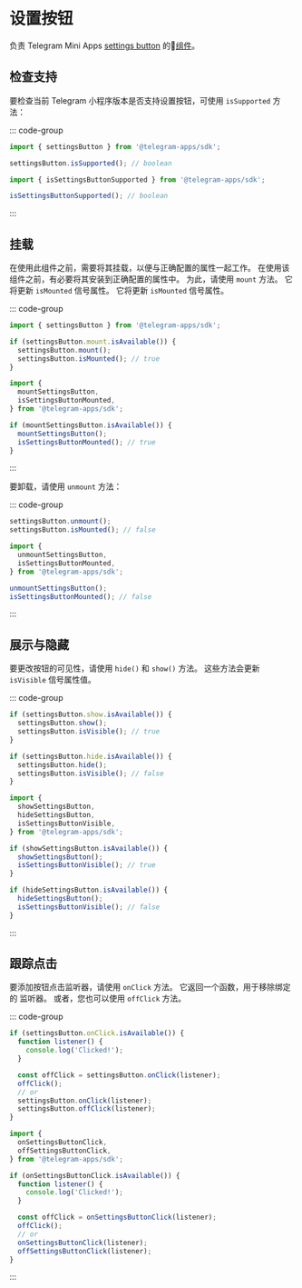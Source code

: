 # 设置按钮

负责 Telegram Mini
Apps [settings button](../../../../platform/settings-button.md) 的💠[组件](../scopes.md)。

## 检查支持

要检查当前 Telegram 小程序版本是否支持设置按钮，可使用
`isSupported` 方法：

::: code-group

```ts [Variable]
import { settingsButton } from '@telegram-apps/sdk';

settingsButton.isSupported(); // boolean
```

```ts [Functions]
import { isSettingsButtonSupported } from '@telegram-apps/sdk';

isSettingsButtonSupported(); // boolean
```

:::

## 挂载

在使用此组件之前，需要将其挂载，以便与正确配置的属性一起工作。
在使用该组件之前，有必要将其安装到正确配置的属性中。
为此，请使用 `mount` 方法。 它将更新 `isMounted` 信号属性。 它将更新 `isMounted` 信号属性。

::: code-group

```ts [Variable]
import { settingsButton } from '@telegram-apps/sdk';

if (settingsButton.mount.isAvailable()) {
  settingsButton.mount();
  settingsButton.isMounted(); // true
}
```

```ts [Functions]
import {
  mountSettingsButton,
  isSettingsButtonMounted,
} from '@telegram-apps/sdk';

if (mountSettingsButton.isAvailable()) {
  mountSettingsButton();
  isSettingsButtonMounted(); // true
}
```

:::

要卸载，请使用 `unmount` 方法：

::: code-group

```ts [Variable]
settingsButton.unmount();
settingsButton.isMounted(); // false
```

```ts [Functions]
import { 
  unmountSettingsButton,
  isSettingsButtonMounted,
} from '@telegram-apps/sdk';

unmountSettingsButton();
isSettingsButtonMounted(); // false
```

:::

## 展示与隐藏

要更改按钮的可见性，请使用 `hide()` 和 `show()` 方法。  这些方法会更新
`isVisible` 信号属性值。

::: code-group

```ts [Variable]
if (settingsButton.show.isAvailable()) {
  settingsButton.show();
  settingsButton.isVisible(); // true
}

if (settingsButton.hide.isAvailable()) {
  settingsButton.hide();
  settingsButton.isVisible(); // false
}
```

```ts [Functions]
import {
  showSettingsButton,
  hideSettingsButton,
  isSettingsButtonVisible,
} from '@telegram-apps/sdk';

if (showSettingsButton.isAvailable()) {
  showSettingsButton();
  isSettingsButtonVisible(); // true
}

if (hideSettingsButton.isAvailable()) {
  hideSettingsButton();
  isSettingsButtonVisible(); // false
}
```

:::

## 跟踪点击

要添加按钮点击监听器，请使用 `onClick` 方法。 它返回一个函数，用于移除绑定的
监听器。 或者，您也可以使用 `offClick` 方法。

::: code-group

```ts [Variable]
if (settingsButton.onClick.isAvailable()) {
  function listener() {
    console.log('Clicked!');
  }

  const offClick = settingsButton.onClick(listener);
  offClick();
  // or
  settingsButton.onClick(listener);
  settingsButton.offClick(listener);
}
```

```ts [Functions]
import {
  onSettingsButtonClick,
  offSettingsButtonClick,
} from '@telegram-apps/sdk';

if (onSettingsButtonClick.isAvailable()) {
  function listener() {
    console.log('Clicked!');
  }

  const offClick = onSettingsButtonClick(listener);
  offClick();
  // or
  onSettingsButtonClick(listener);
  offSettingsButtonClick(listener);
}
```

:::
